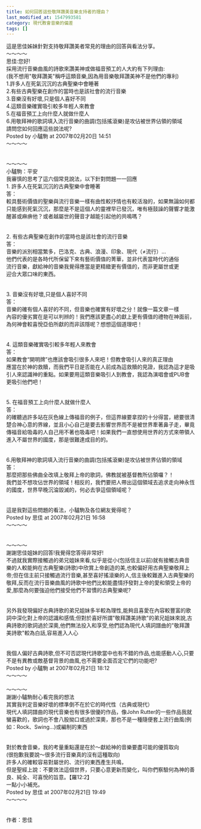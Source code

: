 ```yaml
---
title: 如何回答這些敬拜讚美音樂支持者的理由？
last_modified_at: 1547993581
category: 現代教會音樂的偏差
tags: []
---
```


這是思佳姊妹針對支持敬拜讚美者常見的理由的回答與看法分享。<br><!--more-->～～～～<br>思佳:您好!<br>採用流行音樂曲風的詩歌來讚美神或做福音預工的人大約有下列理由:<br>(我不想用"敬拜讚美"稱呼這類音樂,因為用音樂敬拜讚美神不是他們的專利)<br>1.許多人在死氣沉沉的古典聖樂中會睡著<br>2.有些古典聖樂在創作的當時也是該社會的流行音樂<br>3.音樂沒有好壞,只是個人喜好不同<br>4.這類音樂確實吸引較多年輕人來教會<br>5.在福音預工上向什麼人就做什麼人<br>6.用敬拜神的歌詞填入流行音樂的曲調(包括搖滾樂)是攻佔被世界佔領的領域<br>請問您如何回應這些說法呢?<br>Posted by 小驢駒 at 2007年02月20日 14:51 <br>～～～～<br><br><br>～～～～<br>小驢駒：平安<br>我審慎的思考了這六個常見說法，以下針對問題一一回應<br>1. 許多人在死氣沉沉的古典聖樂中會睡著<br>答：<br>較具藝術價值的聖樂與流行音樂一樣有曲性較抒情也有較活潑的，如果無論如何都只能感到死氣沉沉，那麼是不是這個人的靈裡早已發沉，唯有極鼓譟的聲響才能激醒甚或麻痹他？或者越屬世的聲音才越能引起他的共鳴嗎？<br><br><br>2. 有些古典聖樂在創作的當時也是該社會的流行音樂<br>答：<br>音樂的派別相當繁多，巴洛克、古典、浪漫、印象、現代（≠流行）…<br>他們代表的是各時代所保留下來有藝術價值的菁華，並非代表當時代的通俗<br>流行音樂，獻給神的音樂我覺得應當是更精緻更有價值的，而非更屬世或更<br>迎合大眾口味的東西。<br><br><br>3. 音樂沒有好壞,只是個人喜好不同<br>答：<br>音樂的確有個人喜好的不同，但音樂也確實有好壞之分！就像一篇文章一樣<br>內容的優劣實在是可以判辨的！我們應該更盡心的獻上更有價值的禮物在神面前，為何神會較喜悅亞伯所獻的而非該隱呢？想想這個道理吧！<br><br><br>4. 這類音樂確實吸引較多年輕人來教會<br>答：<br>如果教會“開明牌”也應該會吸引很多人來吧！但教會吸引人來的真正理由<br>應當在於神的救贖，而我們平日是否能在人前成為這救贖的見證，我認為這才是吸引人來認識神的重點。如果要用這類音樂吸引人到教會，我認為演唱會或PUB會更吸引他們吧！<br><br><br>5. 在福音預工上向什麼人就做什麼人<br>答：<br>的確聽過許多站在灰色線上傳福音的例子，但這界線要拿捏的十分得當，總要很清楚合神心意的界線，並且小心自己是要去影響世界而不是被世界牽著鼻子走，畢竟傳福音給吸毒的人自己用不著也吸毒吧！如果我們一直想使用世界的方式來帶領人進入不屬世界的國度，那是很難達成目的的。<br><br><br>6.用敬拜神的歌詞填入流行音樂的曲調(包括搖滾樂)是攻佔被世界佔領的領域<br>答：<br>那麼把那些佛曲全改填上敬拜上帝的歌詞，佛教就被基督教所佔領囉？！<br>我們並不想攻佔世界的領域！相反的，我們要把人帶出這個領域去追求走向神永恆的國度，世界早晚沉淪毀滅的，何必去爭這個領域呢？<br><br><br>這是我對這些問題的看法，小驢駒及各位網友覺得呢？<br>Posted by 思佳 at 2007年02月21日 16:58 <br>～～～～<br><br><br>～～～～<br>謝謝思佳姐妹的回答!我覺得您答得非常好!<br>不過就我實際接觸過的弟兄姐妹來看,似乎是從小(包括信主以前)就有接觸古典音樂的人較能夠在古典聖樂(詩歌)中欣賞上帝創造的美,也較偏好用古典聖樂敬拜上帝;但在信主前只接觸過流行音樂,甚至喜好搖滾樂的人,信主後較難進入古典聖樂的敬拜,反而在流行音樂曲風的詩歌中他們比較能盡情抒發對上帝的愛和領受上帝的愛,那麼為何要強迫他們接受他們不習慣的古典聖樂呢?<br><br><br>另外我發現偏好古典詩歌的弟兄姐妹多半較為理性,能夠且喜愛在內容較豐富的歌詞中深化對上帝的認識和感情;但對於喜好所謂"敬拜讚美詩歌"的弟兄姐妹來說,古典詩歌的歌詞過於深奧,他們無法投入和享受,他們認為現代人填詞譜曲的"敬拜讚美詩歌"較為白話,容易進入人心<br><br><br>我個人偏好古典詩歌,但不可否認現代詩歌當中也有不錯的作品,也能感動人心,只要不是有異教或敵基督背景的曲風,也不需要全面否定它們的功能吧?<br>Posted by 小驢駒 at 2007年02月21日 18:12 <br>～～～～<br><br>～～～～<br>謝謝小驢駒耐心看完我的想法<br>其實我判定音樂好壞的標準倒不在於它的時代性（古典或現代）<br>現代人填詞譜曲的現代音樂也有很多很優的作品，像John Rutter的一些作品我就蠻喜歡的，歌詞也不會八股拗口或過於深奧，那也不是一種隨便套上流行曲風(例如：Rock、Swing…)或編制的東西<br><br><br>對於教會音樂，我的考量重點還是在於～獻給神的音樂要盡可能的優質取向<br>(很抱歉我要說～很多流行音樂真的沒有這種取向)<br>許多人的確較容易對屬世的、流行的東西產生共鳴，<br>但是聖經上說：不要效法這個世界，只要心意更新而變化，叫你們察驗何為神的善良、純全、可喜悅的旨意。【羅12:2】<br>一點小小補充。<br>Posted by 思佳 at 2007年02月21日 19:49 <br>～～～～<br><br><br>作者：思佳<br><p>&nbsp;</p><br>
